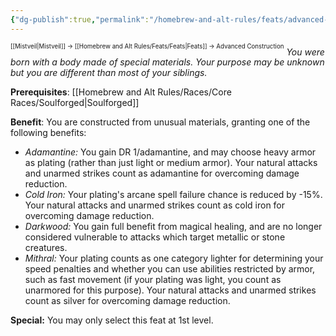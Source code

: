 ```yaml
---
{"dg-publish":true,"permalink":"/homebrew-and-alt-rules/feats/advanced-construction/"}
---
```


<sup><sup>[[Mistveil\|Mistveil]] → [[Homebrew and Alt Rules/Feats/Feats\|Feats]] → Advanced Construction</sup></sup>
*You were born with a body made of special materials. Your purpose may be unknown but you are different than most of your siblings.*

**Prerequisites**: [[Homebrew and Alt Rules/Races/Core Races/Soulforged\|Soulforged]]

**Benefit**: You are constructed from unusual materials, granting one of the following benefits:

- _Adamantine:_ You gain DR 1/adamantine, and may choose heavy armor as plating (rather than just light or medium armor). Your natural attacks and unarmed strikes count as adamantine for overcoming damage reduction.
- _Cold Iron:_ Your plating's arcane spell failure chance is reduced by -15%. Your natural attacks and unarmed strikes count as cold iron for overcoming damage reduction.
- _Darkwood:_ You gain full benefit from magical healing, and are no longer considered vulnerable to attacks which target metallic or stone creatures.
- _Mithral:_ Your plating counts as one category lighter for determining your speed penalties and whether you can use abilities restricted by armor, such as fast movement (if your plating was light, you count as unarmored for this purpose). Your natural attacks and unarmed strikes count as silver for overcoming damage reduction.

**Special:** You may only select this feat at 1st level.